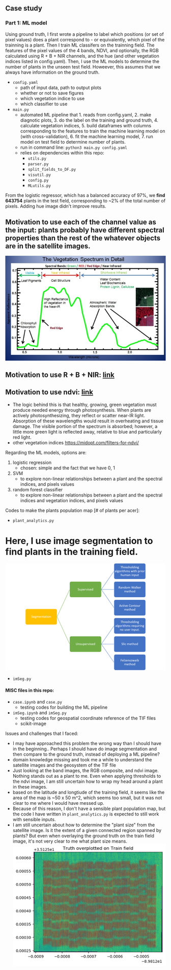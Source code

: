 ## Case study

### Part 1: ML model
Using ground truth, I first wrote a pipeline to label which positions (or set of pixel values) does a plant correspond to - or equivalently, which pixel of the trainning is a plant. Then I train ML classifers on the trainning field. The features of the pixel values of the 4 bands, NDVI, and optionally, the RGB calculated using R + B + NIR channels, and the hue (and other vegetation indices listed in config.yaml). Then, I use the ML models to determine the number of plants in the unseen test field. Howeever, this assumes that we always have information on the ground truth. 
- `config.yaml`
    + path of input data, path to output plots
    + whether or not to save figures
    + which vegetation indice to use
    + which classifier to use
- `main.py`
    + automated ML pipeline that 1. reads from config.yaml, 2. make diagnotic plots, 3. do the label on the training and ground truth, 4. calculate vegetation indices, 5. build dataframes with columns corresponding to the features to train the machine learning model on (with cross-validation), 6. fit the machine learning model, 7. run model on test field to determine number of plants.
    + run in command line: `python3 main.py config.yaml`
    + relies on dependencies within this repo: 
        * `utils.py`
        * `parser.py`
        * `split_fields_to_DF.py`
        * `visutil.py`
        * `config.py`
        * `MLutils.py`

From the logistic regressor, which has a balanced accuracy of 97%, we **find 643754** plants in the test field, corresponding to ~2% of the total number of pixels. Adding hue image didn't improve results.
    
## Motivation to use each of the channel value as the input: plants probably have different spectral properties than the rest of the whatever objects are in the satellite images.
![](Vegation-Multispectral-Bands-Green-Red-Red-Edge-NIR.jpg)

## Motivation to use R + B + NIR: [link](https://www.mdpi.com/2072-4292/11/4/410/htm)

## Motivation to use ndvi: [link](https://www.dronezon.com/learn-about-drones-quadcopters/multispectral-sensor-drones-in-farming-yield-big-benefits/)
- The logic behind this is that healthy, growing, green vegetation must produce needed energy through photosynthesis. When plants are actively photosynthesizing, they reflect or scatter near-IR light. Absorption of these wavelengths would result in overheating and tissue damage. The visible portion of the spectrum is absorbed; however, a little more green light is reflected away, relative to blue and particularly red light.
- other vegetation indices https://midopt.com/filters-for-ndvi/


Regarding the ML models, options are:
1. logistic regression
    - chosen: simple and the fact that we have 0, 1
2. SVM
    - to explore non-linear relationships between a plant and the spectral indices, and pixels values
3. random forest classifier
    - to explore non-linear relationships between a plant and the spectral indices and vegetation indices, and pixels values


Codes to make the plants population map [# of plants per acer]: 
- `plant_analytics.py`


# Here, I use image segmentation to find plants in the training field.
![](scikitimage.png)
- `imSeg.py`


#### MISC files in this repo:
- `case.ipynb` and `case.py`
    + testing codes for building the ML pipeline
- `imSeg.ipynb` and `imSeg.py`
    + testing codes for geospatial coordinate reference of the TIF files
    + scikit-image


Issues and challenges that I faced: 
- I may have approached this problem the wrong way than I should have in the beginning.. Perhaps I should have do image segmentation and then compare to the ground truth, instead of deploying a ML pipeline?
- domain knowledge missing and took me a while to understand the satellite images and the geosystem of the TIF file
- Just looking at the band images, the RGB composite, and ndvi image. Nothing stands out as a plant to me. Even when applying thresholds to the ndvi image, I am still uncertain how to wrap my head around a plant in these images.
- based on the latitude and longtiude of the training field, it seems like the area of the map is ~50 x 50 m^2, which seems too small, but it was not clear to me where I would have messed up. 
- Because of this reason, I don't have a sensible plant population map, but the code I have written in `plant_analytics.py` is expected to still work with sensible inputs.
- I am still uncertain about how to determine the "plant size" from the satellite image. Is it the extent of a given connected region spanned by plants? But even when overlaying the ground truth on the train field image, it's not very clear to me what plant size means.
![](plotField/_truthONtrain.png)
